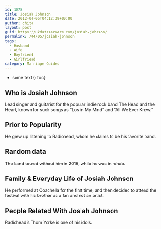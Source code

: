 ```yaml
---
id: 1078
title: Josiah Johnson
date: 2012-04-05T04:12:39+00:00
author: chito
layout: post
guid: https://ukdataservers.com/josiah-johnson/
permalink: /04/05/josiah-johnson
tags:
  - Husband
  - Wife
  - Boyfriend
  - Girlfriend
category: Marriage Guides
---
```


* some text
{: toc}
          
          
## Who is  Josiah Johnson
                  
                  
                  
Lead singer and guitarist for the popular indie rock band The Head and the Heart, known for such songs as &#8220;Los in My Mind&#8221; and &#8220;All We Ever Knew.&#8221; 
                  
                
                
                
## Prior to Popularity 
                  
                  
                  
He grew up listening to Radiohead, whom he claims to be his favorite band. 
                  
                
                
                
## Random data 
                  
                  
                  
The band toured without him in 2016, while he was in rehab. 
                  
                
                
                
## Family & Everyday Life of Josiah Johnson
                  
                  
                  
He performed at Coachella for the first time, and then decided to attend the festival with his brother as a fan and not an artist. 
                  
                
                
                
## People Related With  Josiah Johnson
                  
                  
                  
Radiohead&#8217;s Thom Yorke is one of his idols. 
                  
                
              
            
          
          
          
    
    
  
